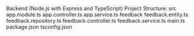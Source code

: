 Backend (Node.js with Express and TypeScript)
Project Structure:
src
app.module.ts
app.controller.ts
app.service.ts
feedback
feedback.entity.ts
feedback.repository.ts
feedback.controller.ts
feedback.service.ts
main.ts
package.json
tsconfig.json
